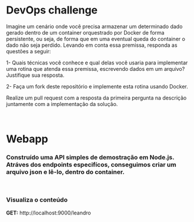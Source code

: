 # DevOps challenge

Imagine um cenário onde você precisa armazenar um determinado dado gerado dentro de um container orquestrado por Docker de forma persistente, ou seja, de forma que em uma eventual queda do container o dado não seja perdido. Levando em conta essa premissa, responda as questões a seguir:

1- Quais técnicas você conhece e qual delas você usaria para implementar uma rotina que atenda essa premissa, escrevendo dados em um arquivo? Justifique sua resposta.

2- Faça um fork deste repositório e implemente esta rotina usando Docker. 


Realize um pull request com a resposta da primeira pergunta na descrição juntamente com a implementação da solução.

&nbsp;

# Webapp

### Construído uma API simples de demostração em Node.js. Atráves dos endpoints especifícos, conseguimos criar um arquivo json e lê-lo, dentro do container. 

&nbsp;

### Visualiza o conteúdo

**GET:** http://localhost:9000/leandro


